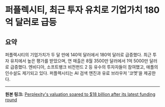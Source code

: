 # 퍼플렉시티, 최근 투자 유치로 기업가치 180억 달러로 급등

## 요약
퍼플렉시티의 기업가치가 두 달 만에 140억 달러에서 180억 달러로 급증했다.  최근 투자 유치에서 높은 평가를 받았으며, 연 매출은 8월 3500만 달러에서 1억 5000만 달러로 급증했다. 엔비디아, 소프트뱅크 비전펀드 2 등 유수의 투자자들이 참여했고, 애플의 인수설도 제기되고 있다.  퍼플렉시티는 AI 검색 엔진과 유료 브라우저 '코멧'을 제공한다.

---

**원본 링크:** [Perplexity's valuation soared to $18 billion after its latest funding round](https://the-decoder.com/perplexitys-valuation-soared-to-18-billion-after-its-latest-funding-round/)
